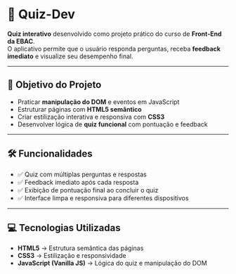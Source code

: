 # 🎯 Quiz-Dev

**Quiz interativo** desenvolvido como projeto prático do curso de **Front-End da EBAC**.  
O aplicativo permite que o usuário responda perguntas, receba **feedback imediato** e visualize seu desempenho final.

---

## 🚀 Objetivo do Projeto

- Praticar **manipulação do DOM** e eventos em JavaScript  
- Estruturar páginas com **HTML5 semântico**  
- Criar estilização interativa e responsiva com **CSS3**  
- Desenvolver lógica de **quiz funcional** com pontuação e feedback  

---

## 🛠️ Funcionalidades

- ✅ Quiz com múltiplas perguntas e respostas  
- ✅ Feedback imediato após cada resposta  
- ✅ Exibição de pontuação final ao concluir o quiz  
- ✅ Interface limpa e responsiva para diferentes dispositivos  

---

## 💻 Tecnologias Utilizadas

- **HTML5** → Estrutura semântica das páginas  
- **CSS3** → Estilização e responsividade  
- **JavaScript (Vanilla JS)** → Lógica do quiz e manipulação do DOM  

